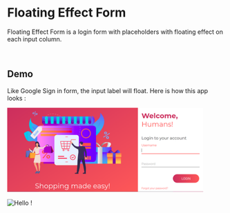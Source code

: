 # Floating Effect Form

Floating Effect Form is a login form with placeholders with floating effect on each input column. 

<br />

## Demo

Like Google Sign in form, the input label will float. Here is how this app looks :

<img src="https://raw.githubusercontent.com/kevinadhiguna/floating-effect-form/master/demo/1.png" width="90%" />

<br />

![Hello !](https://api.visitorbadge.io/api/VisitorHit?user=kevinadhiguna&repo=floating-effect-form&label=thanks%20for%20dropping%20in%20!&labelColor=%23000000&countColor=%23FFFFFF)
